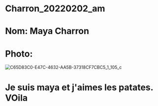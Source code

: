 # Charron_20220202_am
# Nom: Maya Charron
# Photo:
![C65D83C0-E47C-4632-AA5B-37318CF7CBC5_1_105_c](https://user-images.githubusercontent.com/98899145/152188363-8b124bb0-3c7c-42b9-9e35-91b05009fc9c.jpeg)
# Je suis maya et j'aimes les patates. VOila
